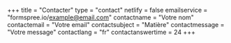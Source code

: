 +++
title = "Contacter"
type = "contact"
netlify = false
emailservice = "formspree.io/example@email.com"
contactname = "Votre nom"
contactemail = "Votre email"
contactsubject = "Matière"
contactmessage = "Votre message"
contactlang = "fr"
contactanswertime = 24
+++
